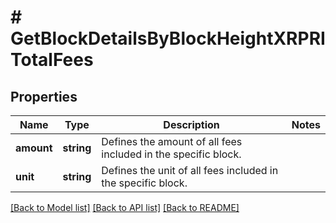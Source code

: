 # # GetBlockDetailsByBlockHeightXRPRITotalFees

## Properties

Name | Type | Description | Notes
------------ | ------------- | ------------- | -------------
**amount** | **string** | Defines the amount of all fees included in the specific block. |
**unit** | **string** | Defines the unit of all fees included in the specific block. |

[[Back to Model list]](../../README.md#models) [[Back to API list]](../../README.md#endpoints) [[Back to README]](../../README.md)
